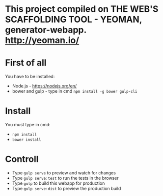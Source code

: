 # This project compiled on THE WEB'S SCAFFOLDING TOOL - YEOMAN, generator-webapp. http://yeoman.io/

# First of all
You have to be installed:
* Node.js - https://nodejs.org/en/
* bower and gulp - type in cmd `npm install -g bower gulp-cli`

# Install
You must type in cmd:
* `npm install`
* `bower install`

# Controll
* Type `gulp serve` to preview and watch for changes
* Type `gulp serve:test` to run the tests in the browser
* Type `gulp` to build this webapp for production
* Type `gulp serve:dist` to preview the production build
